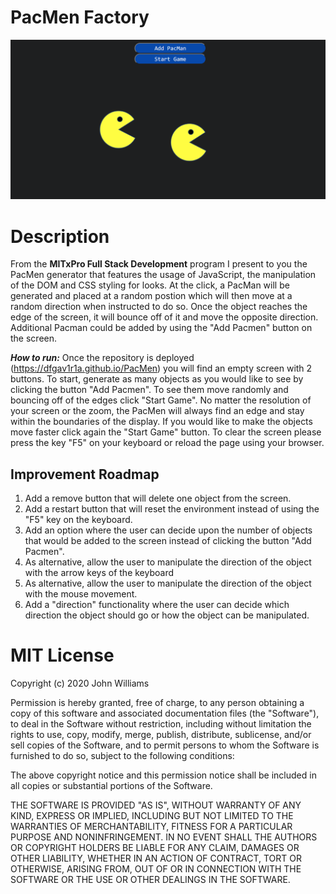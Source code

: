# PacMen Factory

<img src="./pacmen.png">

# Description

From the **MITxPro Full Stack Development** program I present to you the PacMen generator that features the usage of JavaScript, the manipulation of the DOM and CSS styling for looks. At the click, a PacMan will be generated and placed at a random postion which will then move at a random direction when instructed to do so. Once the object reaches the edge of the screen, it will bounce off of it and move the opposite direction. Additional Pacman could be added by using the "Add Pacmen" button on the screen.

***How to run:*** Once the repository is deployed (https://dfgav1r1a.github.io/PacMen) you will find an empty screen with 2 buttons. To start, generate as many objects as you would like to see by clicking the button "Add Pacmen". To see them move randomly and bouncing off of the edges click "Start Game". No matter the resolution of your screen or the zoom, the PacMen will always find an edge and stay within the boundaries of the display. If you would like to make the objects move faster click again the "Start Game" button. To clear the screen please press the key "F5" on your keyboard or reload the page using your browser.

## Improvement Roadmap

1. Add a remove button that will delete one object from the screen.
2. Add a restart button that will reset the environment instead of using the "F5" key on the keyboard.
3. Add an option where the user can decide upon the number of objects that would be added to the screen instead of clicking the button "Add Pacmen".
4. As alternative, allow the user to manipulate the direction of the object with the arrow keys of the keyboard 
5. As alternative, allow the user to manipulate the direction of the object with the mouse movement.
6. Add a "direction" functionality where the user can decide which direction the object should go or how the object can be manipulated.


# MIT License

Copyright (c) 2020 John Williams

Permission is hereby granted, free of charge, to any person obtaining a copy
of this software and associated documentation files (the "Software"), to deal
in the Software without restriction, including without limitation the rights
to use, copy, modify, merge, publish, distribute, sublicense, and/or sell
copies of the Software, and to permit persons to whom the Software is
furnished to do so, subject to the following conditions:

The above copyright notice and this permission notice shall be included in all
copies or substantial portions of the Software.

THE SOFTWARE IS PROVIDED "AS IS", WITHOUT WARRANTY OF ANY KIND, EXPRESS OR
IMPLIED, INCLUDING BUT NOT LIMITED TO THE WARRANTIES OF MERCHANTABILITY,
FITNESS FOR A PARTICULAR PURPOSE AND NONINFRINGEMENT. IN NO EVENT SHALL THE
AUTHORS OR COPYRIGHT HOLDERS BE LIABLE FOR ANY CLAIM, DAMAGES OR OTHER
LIABILITY, WHETHER IN AN ACTION OF CONTRACT, TORT OR OTHERWISE, ARISING FROM,
OUT OF OR IN CONNECTION WITH THE SOFTWARE OR THE USE OR OTHER DEALINGS IN THE
SOFTWARE.


